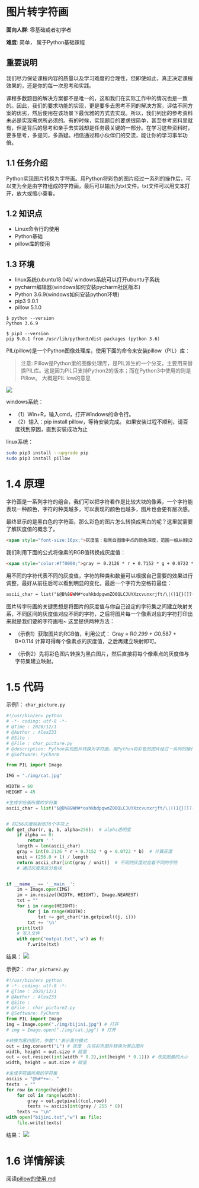 # 图片转字符画

**面向人群**: 零基础或者初学者

**难度**: 简单， 属于Python基础课程

## 重要说明

我们尽力保证课程内容的质量以及学习难度的合理性，但即使如此，真正决定课程效果的，还是你的每一次思考和实践。

课程多数题目的解决方案都不是唯一的，这和我们在实际工作中的情况也是一致的。因此，我们的要求功能的实现，更是要多去思考不同的解决方案，评估不同方案的优劣，然后使用在该场景下最优雅的方式去实现。所以，我们列出的参考资料未必是实现需求所必须的。有的时候，实现题目的要求很简单，甚至参考资料里就有，但是背后的思考和亲手去实践却是任务最关键的一部分。在学习这些资料时，要多思考，多提问，多质疑。相信通过和小伙伴们的交流，能让你的学习事半功倍。

## 1.1 任务介绍
Python实现图片转换为字符画。用Python将彩色的图片经过一系列的操作后，可以变为全是由字符组成的字符画，最后可以输出为txt文件。txt文件可以用文本打开，放大或缩小查看。
## 1.2 知识点
- Linux命令行的使用
- Python基础
- pillow库的使用
## 1.3 环境
- linux系统(ubuntu18.04)/ windows系统可以打开ubuntu子系统
- pycharm编辑器(windows如何安装pycharm社区版本)
- Python 3.6.9(windows如何安装python环境)
- pip3 9.0.1
- pillow 5.1.0

```
$ python --version
Python 3.6.9

$ pip3 --version
pip 9.0.1 from /usr/lib/python3/dist-packages (python 3.6)

```
PIL(pillow)是一个Python图像处理库，使用下面的命令来安装pillow（PIL）库：

> 注意: Pillow是Python里的图像处理库，是PIL派生的一个分支，主要用来替换PIL库。这是因为PIL只支持Python2的版本；而在Python3中使用的则是Pillow。
> 大概是PIL low的意思 

![](../img/haha)


windows系统：
- （1）Win+R，输入cmd，打开Windows的命令行。
- （2）输入：pip install pillow，等待安装完成。
如果安装过程不顺利，请百度找到原因，直到安装成功为止

linux系统：
```bash
sudo pip3 install --upgrade pip
sudo pip3 install pillow
```

# 1.4 原理

字符画是一系列字符的组合，我们可以把字符看作是比较大块的像素，一个字符能表现一种颜色，字符的种类越多，可以表现的颜色也越多，图片也会更有层次感。

最终显示的是黑白色的字符画，那么彩色的图片怎么转换成黑白的呢？这里就需要了解灰度值的概念了。
```html
<span style="font-size:16px;">灰度值：指黑白图像中点的颜色深度，范围一般从0到255，白色为255，黑色为0，故黑白图片也称灰度图像。</span>
```

我们利用下面的公式将像素的RGB值转换成灰度值：
```html
<span style="color:#ff0000;">gray ＝ 0.2126 * r + 0.7152 * g + 0.0722 * b</span>
```

用不同的字符代表不同的灰度值，字符的种类和数量可以根据自己需要的效果进行调整，最好从前往后可以看到明显的变化，最后一个字符为空格符最佳：
```html
ascii_char = list("$@B%8&WM#*oahkbdpqwmZO0QLCJUYXzcvunxrjft/\|()1{}[]?-_+~<>i!lI;:,\"^`'. ")
```

图片转字符画的关键思想是将图片的灰度值与你自己设定的字符集之间建立映射关系，不同区间的灰度值对应不同的字符，之后将图片每一个像素对应的字符打印出来就是我们要的字符画啦~
这里提供两种方法：


- （示例1）获取图片的RGB值，利用公式：
Gray = R*0.299 + G*0.587 + B*0.114
计算可得每个像素点的灰度值，之后再建立映射即可。

- （示例2）先将彩色图片转换为黑白图片，然后直接将每个像素点的灰度值与字符集建立映射。

# 1.5 代码

示例1： `char_picture.py`

```python
#!/usr/bin/env python
# -*- coding: utf-8 -*-
# @Time : 2020/12/1
# @Author : AlexZ33
# @Site : 
# @File : char_picture.py
# @description: Python实现图片转换为字符画。用Python将彩色的图片经过一系列的操作后，可以变为全是由字符组成的字符画，最后可以输出为txt文件。txt文件可以用文本打开，放大或缩小查看。
# @Software: PyCharm

from PIL import Image

IMG = "./img/cat.jpg"

WIDTH = 60
HEIGHT = 45

#生成字符画所需的字符集
ascii_char = list("$@B%8&WM#*oahkbdpqwmZO0QLCJUYXzcvunxrjft/\|()1{}[]?-_+~<>i!lI;:,\"^`'. ")


# 将256灰度映射到70个字符上
def get_char(r, g, b, alpha=256):  # alpha透明度
    if alpha == 0:
        return ' '
    length = len(ascii_char)
    gray = int(0.2126 * r + 0.7152 * g + 0.0722 * b)  # 计算灰度
    unit = (256.0 + 1) / length
    return ascii_char[int(gray / unit)]  # 不同的灰度对应着不同的字符
    # 通过灰度来区分色块


if __name__ == '__main__':
    im = Image.open(IMG)
    im = im.resize((WIDTH, HEIGHT), Image.NEAREST)
    txt = ""
    for i in range(HEIGHT):
        for j in range(WIDTH):
            txt += get_char(*im.getpixel((j, i)))
        txt += '\n'
    print(txt)
    # 写入文件
    with open("output.txt",'w') as f:
        f.write(txt)


```
结果：
![](../img/cat_result.png)


示例2： `char_picture2.py`

```python
#!/usr/bin/env python
# -*- coding: utf-8 -*-
# @Time : 2020/12/1
# @Author : AlexZ33
# @Site : 
# @File : char_picture2.py
# @Software: PyCharm
from PIL import Image
img = Image.open("./img/bijini.jpg") # 打开
# img = Image.open("./img/cat.jpg") # 打开

#转换为黑白图片，参数"L"表示黑白模式
out = img.convert("L") # 灰度  先将彩色图片转换为黑白图片
width, height = out.size # 赋值
out = out.resize((int(width * 0.2),int(height * 0.1))) # 改变图像的大小
width, height = out.size # 赋值

#生成字符画所需的字符集
asciis = "@%#*+=-. "
texts  = ""
for row in range(height):
    for col in range(width):
        gray = out.getpixel((col,row))
        texts += asciis[int(gray / 255 * 8)]
    texts += "\n"
with open("bijini.txt","w") as file:
    file.write(texts)
```
结果：
![](../img/bijini_ressult.png)



# 1.6 详情解读

阅读[pillow的使用.md](./docs/pillow的使用.md)
